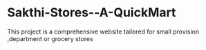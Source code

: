 # Sakthi-Stores--A-QuickMart
This project is a comprehensive website tailored for small provision ,department or grocery stores

